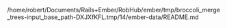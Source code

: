 /home/robert/Documents/Rails+Ember/RobHub/ember/tmp/broccoli_merge_trees-input_base_path-DXJXfKFL.tmp/14/ember-data/README.md
